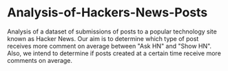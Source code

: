 # Analysis-of-Hackers-News-Posts
Analysis of a dataset of submissions of posts to a popular technology site known as Hacker News. Our aim is to determine which type of post receives more comment on average between "Ask HN" and "Show HN". Also, we intend to determine if posts created at a certain time receive more comments on average.
